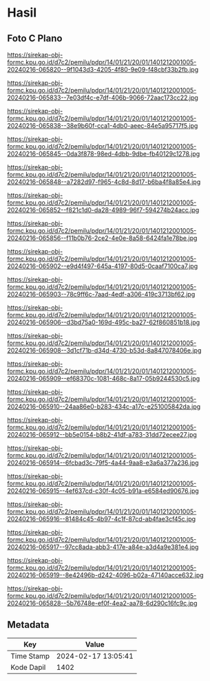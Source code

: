 # Hasil

## Foto C Plano

https://sirekap-obj-formc.kpu.go.id/d7c2/pemilu/pdpr/14/01/21/20/01/1401212001005-20240216-065820--9f1043d3-4205-4f80-9e09-f48cbf33b2fb.jpg

https://sirekap-obj-formc.kpu.go.id/d7c2/pemilu/pdpr/14/01/21/20/01/1401212001005-20240216-065833--7e03df4c-e7df-406b-9066-72aac173cc22.jpg

https://sirekap-obj-formc.kpu.go.id/d7c2/pemilu/pdpr/14/01/21/20/01/1401212001005-20240216-065838--38e9b60f-cca1-4db0-aeec-84e5a95717f5.jpg

https://sirekap-obj-formc.kpu.go.id/d7c2/pemilu/pdpr/14/01/21/20/01/1401212001005-20240216-065845--0da3f878-98ed-4dbb-9dbe-fb40129c1278.jpg

https://sirekap-obj-formc.kpu.go.id/d7c2/pemilu/pdpr/14/01/21/20/01/1401212001005-20240216-065848--a7282d97-f965-4c8d-8d17-b6ba4f8a85e4.jpg

https://sirekap-obj-formc.kpu.go.id/d7c2/pemilu/pdpr/14/01/21/20/01/1401212001005-20240216-065852--f821c1d0-da28-4989-96f7-594274b24acc.jpg

https://sirekap-obj-formc.kpu.go.id/d7c2/pemilu/pdpr/14/01/21/20/01/1401212001005-20240216-065856--f11b0b76-2ce2-4e0e-8a58-6424fa1e78be.jpg

https://sirekap-obj-formc.kpu.go.id/d7c2/pemilu/pdpr/14/01/21/20/01/1401212001005-20240216-065902--e9d4f497-645a-4197-80d5-0caaf7100ca7.jpg

https://sirekap-obj-formc.kpu.go.id/d7c2/pemilu/pdpr/14/01/21/20/01/1401212001005-20240216-065903--78c9ff6c-7aad-4edf-a306-419c3713bf62.jpg

https://sirekap-obj-formc.kpu.go.id/d7c2/pemilu/pdpr/14/01/21/20/01/1401212001005-20240216-065906--d3bd75a0-169d-495c-ba27-62f860851b18.jpg

https://sirekap-obj-formc.kpu.go.id/d7c2/pemilu/pdpr/14/01/21/20/01/1401212001005-20240216-065908--3d1cf71b-d34d-4730-b53d-8a847078406e.jpg

https://sirekap-obj-formc.kpu.go.id/d7c2/pemilu/pdpr/14/01/21/20/01/1401212001005-20240216-065909--ef68370c-1081-468c-8a17-05b9244530c5.jpg

https://sirekap-obj-formc.kpu.go.id/d7c2/pemilu/pdpr/14/01/21/20/01/1401212001005-20240216-065910--24aa86e0-b283-434c-a17c-e251005842da.jpg

https://sirekap-obj-formc.kpu.go.id/d7c2/pemilu/pdpr/14/01/21/20/01/1401212001005-20240216-065912--bb5e0154-b8b2-41df-a783-31dd72ecee27.jpg

https://sirekap-obj-formc.kpu.go.id/d7c2/pemilu/pdpr/14/01/21/20/01/1401212001005-20240216-065914--6fcbad3c-79f5-4a44-9aa8-e3a6a377a236.jpg

https://sirekap-obj-formc.kpu.go.id/d7c2/pemilu/pdpr/14/01/21/20/01/1401212001005-20240216-065915--4ef637cd-c30f-4c05-b91a-e6584ed90676.jpg

https://sirekap-obj-formc.kpu.go.id/d7c2/pemilu/pdpr/14/01/21/20/01/1401212001005-20240216-065916--81484c45-4b97-4c1f-87cd-ab4fae3cf45c.jpg

https://sirekap-obj-formc.kpu.go.id/d7c2/pemilu/pdpr/14/01/21/20/01/1401212001005-20240216-065917--97cc8ada-abb3-417e-a84e-a3d4a9e381e4.jpg

https://sirekap-obj-formc.kpu.go.id/d7c2/pemilu/pdpr/14/01/21/20/01/1401212001005-20240216-065919--8e42496b-d242-4096-b02a-47140acce632.jpg

https://sirekap-obj-formc.kpu.go.id/d7c2/pemilu/pdpr/14/01/21/20/01/1401212001005-20240216-065828--5b76748e-ef0f-4ea2-aa78-6d290c16fc9c.jpg


## Metadata

| Key        | Value               |
| ---------- | ------------------- |
| Time Stamp | 2024-02-17 13:05:41 |
| Kode Dapil | 1402                |



